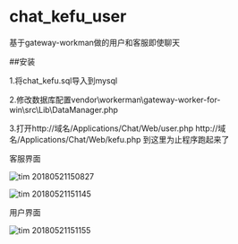 # chat_kefu_user
基于gateway-workman做的用户和客服即使聊天

##安装

1.将chat_kefu.sql导入到mysql

2.修改数据库配置vendor\workerman\gateway-worker-for-win\src\Lib\DataManager.php

3.打开http://域名/Applications/Chat/Web/user.php 
http://域名/Applications/Chat/Web/kefu.php
到这里为止程序跑起来了

客服界面

![tim 20180521150827](https://user-images.githubusercontent.com/16846948/40299736-d089753e-5d19-11e8-9aa4-57486027728d.png)

![tim 20180521151145](https://user-images.githubusercontent.com/16846948/40299739-d1364afc-5d19-11e8-973c-9c46ef235e13.png)

用户界面

![tim 20180521151155](https://user-images.githubusercontent.com/16846948/40299740-d1912256-5d19-11e8-95c6-a34018f0b5de.png)
